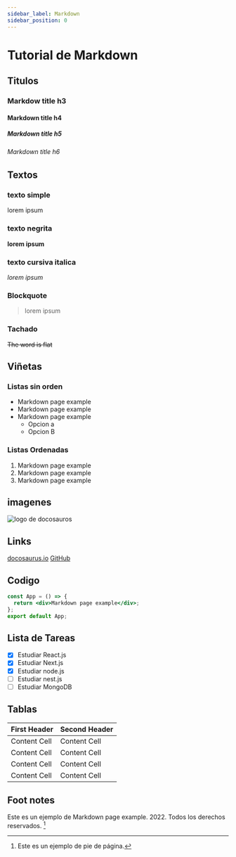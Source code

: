 ```yaml
---
sidebar_label: Markdown
sidebar_position: 0
---
```


# Tutorial de Markdown

## Titulos

### Markdow title h3

#### Markdown title h4

##### Markdown title h5

###### Markdown title h6

## Textos

### texto simple

lorem ipsum

### texto negrita

**lorem ipsum**

### texto cursiva italica

_lorem ipsum_

### Blockquote

> lorem ipsum

### Tachado

~~The word is flat~~

## Viñetas

### Listas sin orden

- Markdown page example
- Markdown page example
- Markdown page example
  - Opcion a
  - Opcion B

### Listas Ordenadas

1. Markdown page example
2. Markdown page example
3. Markdown page example

## imagenes

![logo de docosauros](https://docusaurus.io/img/docusaurus_keytar.svg)

## Links

[docosaurus.io](https://docusauros.io)
[GitHub](https://github.com/)

## Codigo

```jsx
const App = () => {
  return <div>Markdown page example</div>;
};
export default App;
```

## Lista de Tareas

- [x] Estudiar React.js
- [x] Estudiar Next.js
- [x] Estudiar node.js
- [ ] Estudiar nest.js
- [ ] Estudiar MongoDB

## Tablas

| First Header | Second Header |
| ------------ | ------------- |
| Content Cell | Content Cell  |
| Content Cell | Content Cell  |
| Content Cell | Content Cell  |
| Content Cell | Content Cell  |

## Foot notes

Este es un ejemplo de Markdown page example. 2022. Todos los derechos reservados. [^1]
[^1]: Este es un ejemplo de pie de página.
